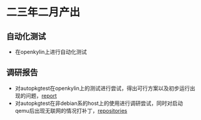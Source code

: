 # 二三年二月产出
## 自动化测试
- 在openkylin上进行自动化测试

## 调研报告
- 对autopkgtest在openkylin上的测试进行尝试，得出可行方案以及初步运行出现的问题，[report](https://github.com/KotorinMinami/debian-autopkgtest#4)
- 对autopkgtest在非debian系的host上的使用进行调研尝试，同时对启动qemu后出现无联网的情况打补丁，[repositories](https://github.com/KotorinMinami/autopkgtest_for_all_linux)
